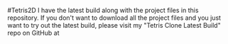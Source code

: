 #Tetris2D
I have the latest build along with the project files in this repository. If you don't want to download all the project files and you just want to try out the latest build, please visit my "Tetris Clone Latest Build" repo on GitHub at 
